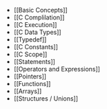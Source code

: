 - [[Basic Concepts]]
- [[C Complilation]]
- [[C Execution]]
- [[C Data Types]]
- [[Typedef]]
- [[C Constants]]
- [[C Scope]]
- [[Statements]]
- [[Operators and Expressions]]
- [[Pointers]]
- [[Functions]]
- [[Arrays]]
- [[Structures / Unions]]
